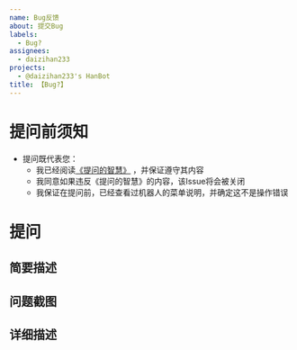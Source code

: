 ```yaml
---
name: Bug反馈
about: 提交Bug
labels:
  - Bug?
assignees:
  - daizihan233
projects:
  - @daizihan233's HanBot
title: 【Bug?】 
---
```

# 提问前须知
- 提问既代表您：
  - 我已经阅读[《提问的智慧》](https://blog.csdn.net/qq_34804120/article/details/89117072) ，并保证遵守其内容
  - 我同意如果违反《提问的智慧》的内容，该Issue将会被关闭
  - 我保证在提问前，已经查看过机器人的菜单说明，并确定这不是操作错误
# 提问
## 简要描述
<!--开门见山地说（不填直接关闭）-->

## 问题截图
<!--聊天记录内容，可适当打码（不填直接关闭，有合理的理由的话写理由）-->

## 详细描述
<!--如果有补充的话在这写（选填）-->
